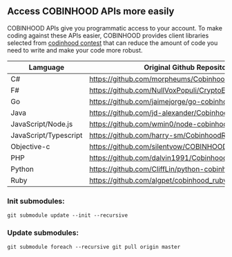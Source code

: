 ## Access COBINHOOD APIs more easily

COBINHOOD APIs give you programmatic access to your account. To make coding against these APIs easier, COBINHOOD provides client libraries selected from [codinhood contest](https://cobinhood.com/campaign/api-competition) that can reduce the amount of code you need to write and make your code more robust.


|       Lamguage        |                Original Github Repository                |
|-----------------------|----------------------------------------------------------|
|          C#           | https://github.com/morpheums/Cobinhood.API.Csharp.Client |
|          F#           |  https://github.com/NullVoxPopuli/CryptoExchangeClient   |
|          Go           |        https://github.com/jaimejorge/go-cobinhood        |
|         Java          |      https://github.com/jd-alexander/Cobinhood.Java      |
|  JavaScript/Node.js   |         https://github.com/wmin0/node-cobinhood          |
| JavaScript/Typescript |         https://github.com/harry-sm/CobinhoodRx          |
|      Objective-c      |       https://github.com/silentvow/COBINHOOD-objc        |
|          PHP          |       https://github.com/dalvin1991/CobinhoodClientAPI   |
|        Python         |       https://github.com/CliffLin/python-cobinhood       |
|         Ruby          |       https://github.com/algpet/cobinhood_ruby_api       |

### Init submodules:

    git submodule update --init --recursive

### Update submodules:

    git submodule foreach --recursive git pull origin master

